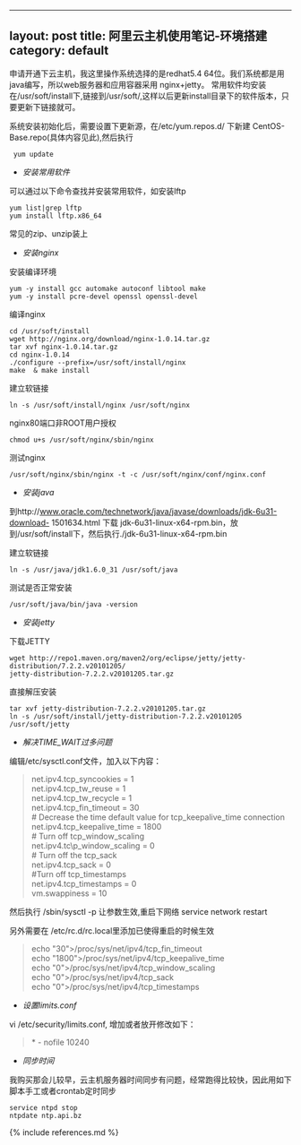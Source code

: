 
---
layout: post
title: 阿里云主机使用笔记-环境搭建
category: default
---
申请开通下云主机，我这里操作系统选择的是redhat5.4 64位。我们系统都是用java编写，所以web服务器和应用容器采用 nginx+jetty。 常用软件均安装在/usr/soft/install下,链接到/usr/soft/,这样以后更新install目录下的软件版本，只要更新下链接就可。

系统安装初始化后，需要设置下更新源，在/etc/yum.repos.d/ 下新建 CentOS-Base.repo(具体内容见此),然后执行

     yum update
     
* *安装常用软件*

可以通过以下命令查找并安装常用软件，如安装lftp

    yum list|grep lftp
    yum install lftp.x86_64

常见的zip、unzip装上

*  *安装nginx*

安装编译环境

    yum -y install gcc automake autoconf libtool make
    yum -y install pcre-devel openssl openssl-devel
    
编译nginx

    cd /usr/soft/install
    wget http://nginx.org/download/nginx-1.0.14.tar.gz
    tar xvf nginx-1.0.14.tar.gz
    cd nginx-1.0.14
    ./configure --prefix=/usr/soft/install/nginx
    make  & make install 
   
建立软链接

    ln -s /usr/soft/install/nginx /usr/soft/nginx
  
nginx80端口非ROOT用户授权
    
    chmod u+s /usr/soft/nginx/sbin/nginx
    
测试nginx

    /usr/soft/nginx/sbin/nginx -t -c /usr/soft/nginx/conf/nginx.conf
    
*  *安装java*

到http://www.oracle.com/technetwork/java/javase/downloads/jdk-6u31-download-
1501634.html 下载 jdk-6u31-linux-x64-rpm.bin，放到/usr/soft/install下，然后执行./jdk-6u31-linux-x64-rpm.bin

建立软链接

    ln -s /usr/java/jdk1.6.0_31 /usr/soft/java
    
测试是否正常安装

    /usr/soft/java/bin/java -version
 
*  *安装jetty*

下载JETTY

    wget http://repo1.maven.org/maven2/org/eclipse/jetty/jetty-distribution/7.2.2.v20101205/
    jetty-distribution-7.2.2.v20101205.tar.gz  

直接解压安装

    tar xvf jetty-distribution-7.2.2.v20101205.tar.gz    
    ln -s /usr/soft/install/jetty-distribution-7.2.2.v20101205 /usr/soft/jetty

* *解决TIME\_WAIT过多问题*

编辑/etc/sysctl.conf文件，加入以下内容：
>net.ipv4.tcp_syncookies = 1  
net.ipv4.tcp\_tw\_reuse = 1  
net.ipv4.tcp\_tw\_recycle = 1  
net.ipv4.tcp\_fin\_timeout = 30  
\# Decrease the time default value for tcp\_keepalive\_time connection  
net.ipv4.tcp\_keepalive\_time = 1800  
\# Turn off tcp\_window\_scaling  
net.ipv4.tc\p_window\_scaling = 0  
\# Turn off the tcp\_sack  
net.ipv4.tcp\_sack = 0  
\#Turn off tcp\_timestamps  
net.ipv4.tcp\_timestamps = 0  
vm.swappiness = 10  

然后执行 /sbin/sysctl -p 让参数生效,重启下网络 service network restart

另外需要在 /etc/rc.d/rc.local里添加已使得重启的时候生效
>echo "30">/proc/sys/net/ipv4/tcp_fin_timeout  
echo "1800">/proc/sys/net/ipv4/tcp_keepalive_time  
echo "0">/proc/sys/net/ipv4/tcp_window_scaling  
echo "0">/proc/sys/net/ipv4/tcp_sack  
echo "0">/proc/sys/net/ipv4/tcp_timestamps  

*  *设置limits.conf*

vi /etc/security/limits.conf, 增加或者放开修改如下：

>\* \- nofile 10240

*  *同步时间*

我购买那会儿较早，云主机服务器时间同步有问题，经常跑得比较快，因此用如下脚本手工或者crontab定时同步

    service ntpd stop
    ntpdate ntp.api.bz



  
{% include references.md %}